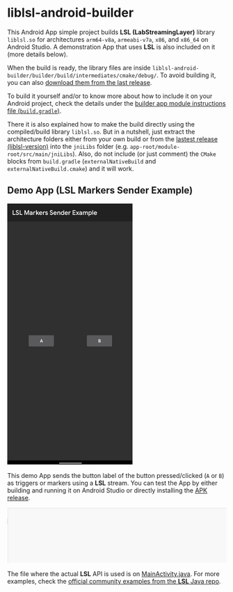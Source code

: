 # liblsl-android-builder
This Android App simple project builds __LSL (LabStreamingLayer)__ library `liblsl.so` for architectures `arm64-v8a`, `armeabi-v7a`, `x86`, and `x86_64` on Android Studio. A demonstration App that uses __LSL__ is also included on it (more details below).

When the build is ready, the library files are inside `liblsl-android-builder/builder/build/intermediates/cmake/debug/`. To avoid building it, you can also [download them from the last release](https://github.com/mvidaldp/liblsl-android-builder/releases/latest).

To build it yourself and/or to know more about how to include it on your Android project, check the details under the [builder app module instructions file (`build.gradle`)](https://github.com/mvidaldp/liblsl-android-builder/blob/main/builder/build.gradle).

There it is also explained how to make the build directly using the compiled/build library `liblsl.so`. But in a nutshell, just extract the architecture folders either from your own build or from the [lastest release (liblsl-version)](https://github.com/mvidaldp/liblsl-android-builder/releases/latest) into the `jniLibs` folder (e.g. `app-root/module-root/src/main/jniLibs`). Also, do not include (or just comment) the `CMake` blocks from `build.gradle` (`externalNativeBuild` and `externalNativeBuild.cmake`) and it will work.

## Demo App (LSL Markers Sender Example)
<img src="https://github.com/mvidaldp/liblsl-android-builder/raw/main/media/app_screenshot.png" height="600">

This demo App sends the button label of the button pressed/clicked (`A` or `B`) as triggers or markers using a __LSL__ stream.
You can test the App by either building and running it on Android Studio or directly installing the [APK release](https://github.com/mvidaldp/liblsl-android-builder/releases/latest).

![keyboard-trigger](https://github.com/mvidaldp/liblsl-android-builder/raw/main/media/log_demo.gif)

The file where the actual __LSL__ API is used is on [MainActivity.java](https://github.com/mvidaldp/liblsl-android-builder/blob/main/builder/src/main/java/liblsl/android/builder/MainActivity.java). For more examples, check the [official community examples from the __LSL__ Java repo](https://github.com/labstreaminglayer/liblsl-Java/tree/master/src/examples).
